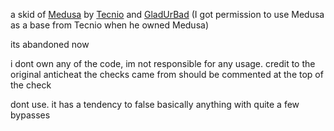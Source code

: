 a skid of [Medusa](https://github.com/GladUrBad/Medusa) by [Tecnio](https://github.com/tecnio) and [GladUrBad](https://github.com/GladUrBad) (I got permission to use Medusa as a base from Tecnio when he owned Medusa)

its abandoned now

i dont own any of the code, im not responsible for any usage. credit to the original anticheat the checks came from should be commented at the top of the check

dont use. it has a tendency to false basically anything with quite a few bypasses
